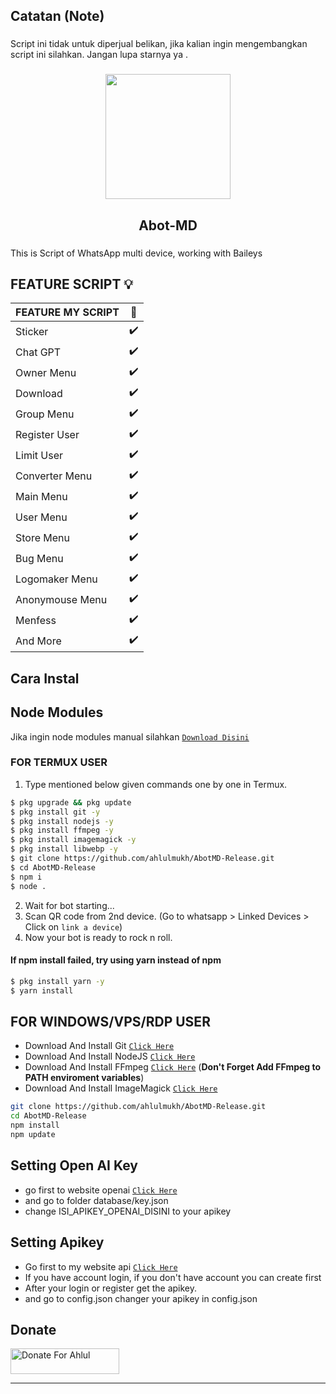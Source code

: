 <h2 align="left">Catatan (Note)</h2>

###

<p align="left">Script ini tidak untuk diperjual belikan, jika kalian ingin mengembangkan script ini silahkan. Jangan lupa starnya ya .</p>

###

<div align="center">
  <img height="200" src="https://i.pinimg.com/564x/03/33/23/033323221f22eaa931980054c5e4b317.jpg"  />
</div>

###

<h2 align="center">Abot-MD</h2>

###

<p align="left">This is Script of WhatsApp multi device, working with Baileys</p>

###

## FEATURE SCRIPT 💡

| FEATURE MY SCRIPT | 🌱  |
| ----------------- | --- |
| Sticker           | ✔️  |
| Chat GPT          | ✔️  |
| Owner Menu        | ✔️  |
| Download          | ✔️  |
| Group Menu        | ✔️  |
| Register User     | ✔️  |
| Limit User        | ✔️  |
| Converter Menu    | ✔️  |
| Main Menu         | ✔️  |
| User Menu         | ✔️  |
| Store Menu        | ✔️  |
| Bug Menu          | ✔️  |
| Logomaker Menu    | ✔️  |
| Anonymouse Menu   | ✔️  |
| Menfess           | ✔️  |
| And More          | ✔️  |

## Cara Instal

## Node Modules

Jika ingin node modules manual silahkan
[`Download Disini`](https://drive.google.com/file/d/1jHyziX3707Dxdjzv7Rpt3RLsJED3S9Wo/view?usp=share_link)

### FOR TERMUX USER

1. Type mentioned below given commands one by one in Termux.

```sh
$ pkg upgrade && pkg update
$ pkg install git -y
$ pkg install nodejs -y
$ pkg install ffmpeg -y
$ pkg install imagemagick -y
$ pkg install libwebp -y
$ git clone https://github.com/ahlulmukh/AbotMD-Release.git
$ cd AbotMD-Release
$ npm i
$ node .
```

2. Wait for bot starting...
3. Scan QR code from 2nd device. (Go to whatsapp > Linked Devices > Click on `link a device`)
4. Now your bot is ready to rock n roll.

#### If npm install failed, try using yarn instead of npm

```sh
$ pkg install yarn -y
$ yarn install
```

## FOR WINDOWS/VPS/RDP USER

- Download And Install Git [`Click Here`](https://git-scm.com/downloads)
- Download And Install NodeJS [`Click Here`](https://nodejs.org/en/download)
- Download And Install FFmpeg [`Click Here`](https://ffmpeg.org/download.html) (**Don't Forget Add FFmpeg to PATH enviroment variables**)
- Download And Install ImageMagick [`Click Here`](https://imagemagick.org/script/download.php)

```bash
git clone https://github.com/ahlulmukh/AbotMD-Release.git
cd AbotMD-Release
npm install
npm update
```

## Setting Open AI Key

- go first to website openai [`Click Here`](https://openai.com/blog/openai-api)
- and go to folder database/key.json
- change ISI_APIKEY_OPENAI_DISINI to your apikey

## Setting Apikey

- Go first to my website api [`Click Here`](https://api.aldev.my.id)
- If you have account login, if you don't have account you can create first
- After your login or register get the apikey.
- and go to config.json changer your apikey in config.json

## Donate

<a href="https://saweria.co/ahlulmukh" target="_blank"><img src="https://user-images.githubusercontent.com/26188697/180601310-e82c63e4-412b-4c36-b7b5-7ba713c80380.png" alt="Donate For Ahlul" height="41" width="174"></a>

---
